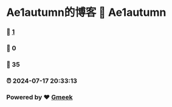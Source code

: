 # Ae1autumn的博客 :link: Ae1autumn 
### :page_facing_up: [1](Ae1autumn/tag.html) 
### :speech_balloon: 0 
### :hibiscus: 35 
### :alarm_clock: 2024-07-17 20:33:13 
### Powered by :heart: [Gmeek](https://github.com/Meekdai/Gmeek)

